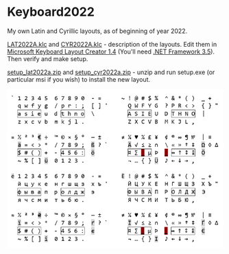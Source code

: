 # Keyboard2022
My own Latin and Cyrillic layouts, as of beginning of year 2022.

[LAT2022A.klc](LAT2022A.klc) and [CYR2022A.klc](CYR2022A.klc) - description of the layouts. Edit them in [Microsoft Keyboard Layout Creator 1.4](https://www.microsoft.com/en-us/download/details.aspx?id=102134) (You'll need [.NET Framework 3.5](https://learn.microsoft.com/en-us/dotnet/framework/install/dotnet-35-windows)). Then verify and make setup.

[setup_lat2022a.zip](setup_lat2022a.zip) and [setup_cyr2022a.zip](setup_cyr2022a.zip) - unzip and run setup.exe (or particular msi if you wish) to install the new layout.

![Latin and Cyrillic layouts: normal, shift; alt-gray, alt-gray+shift](2022.png)
